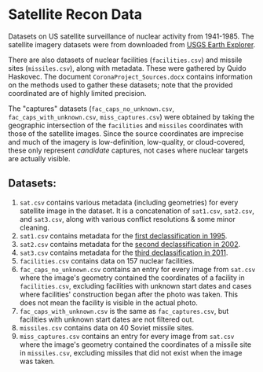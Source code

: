 # Satellite Recon Data

Datasets on US satellite surveillance of nuclear activity from 1941-1985. The satellite imagery datasets were from downloaded from [USGS Earth Explorer](https://earthexplorer.usgs.gov/). 

There are also datasets of nuclear facilities (`facilities.csv`) and missile sites (`missiles.csv`), along with metadata. These were gathered by Quido Haskovec. The document `CoronaProject_Sources.docx` contains information on the methods used to gather these datasets; note that the provided coordinated are of highly limited precision.

The "captures" datasets (`fac_caps_no_unknown.csv`, `fac_caps_with_unknown.csv`, `miss_captures.csv`) were obtained by taking the geographic intersection of the `facilities` and `missiles` coordinates with those of the satellite images. Since the source coordinates are imprecise and much of the imagery is low-definition, low-quality, or cloud-covered, these only represent *candidate* captures, not cases where nuclear targets are actually visible.

## Datasets:
1. `sat.csv` contains various metadata (including geometries) for every satellite image in the dataset. It is a concatenation of `sat1.csv`, `sat2.csv`, and `sat3.csv`, along with various conflict resolutions & some minor cleaning.
2. `sat1.csv` contains metadata for the [first declassification in 1995](https://www.usgs.gov/centers/eros/science/usgs-eros-archive-declassified-data-declassified-satellite-imagery-1).
3. `sat2.csv` contains metadata for the [second declassification in 2002](https://www.usgs.gov/centers/eros/science/usgs-eros-archive-declassified-data-declassified-satellite-imagery-2).
4. `sat3.csv` contains metadata for the [third declassification in 2011](https://www.usgs.gov/centers/eros/science/usgs-eros-archive-declassified-data-declassified-satellite-imagery-3).
4. `facilities.csv` contains data on 157 nuclear facilities.
5. `fac_caps_no_unknown.csv` contains an entry for every image from `sat.csv` where the image's geometry contained the coordinates of a facility in `facilities.csv`, excluding facilities with unknown start dates and cases where facilities' construction began after the photo was taken. This does not mean the facility is visible in the actual photo.
6. `fac_caps_with_unknown.csv` is the same as `fac_captures.csv`, but facilities with unknown start dates are not filtered out.
7. `missiles.csv` contains data on 40 Soviet missile sites.
8. `miss_captures.csv` contains an entry for every image from `sat.csv` where the image's geometry contained the coordinates of a missile site in `missiles.csv`, excluding missiles that did not exist when the image was taken.
